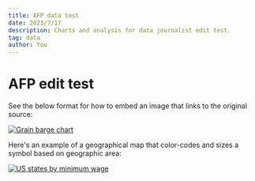 ```yaml
---
title: AFP data test
date: 2023/7/17
description: Charts and analysis for data journalist edit test.
tag: data
author: You
---
```


# AFP edit test

See the below format for how to embed an image that links to the original source:

[![Grain barge chart](https://datawrapper.dwcdn.net/VYlV4/full.png)](https://www.datawrapper.de/_/VYlV4/)

Here's an example of a geographical map that color-codes and sizes a symbol based on geographic area:

[![US states by minimum wage](https://datawrapper.dwcdn.net/V2mLr/full.png)](https://www.datawrapper.de/_/V2mLr/)

